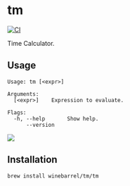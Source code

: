 # tm

[![CI](https://github.com/winebarrel/tm/actions/workflows/ci.yml/badge.svg)](https://github.com/winebarrel/tm/actions/workflows/ci.yml)

Time Calculator.

## Usage

```
Usage: tm [<expr>]

Arguments:
  [<expr>]    Expression to evaluate.

Flags:
  -h, --help       Show help.
      --version
```

![](https://github.com/winebarrel/tm/assets/117768/5765c918-018e-48ea-8e2f-50de73fb640e)

## Installation

```sh
brew install winebarrel/tm/tm
```
